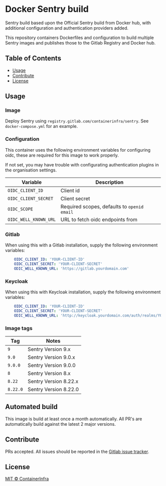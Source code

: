 # Docker Sentry build

Sentry build based upon the Official Sentry build from Docker hub, with additional configuration and authentication providers added.

This repository containers Dockerfiles and configuration to build multiple Sentry images and publishes those to the Gitlab Registry and Docker hub.

## Table of Contents

- [Usage](#usage)
- [Contribute](#contribute)
- [License](#license)

## Usage

### Image

Deploy Sentry using `registry.gitlab.com/containerinfra/sentry`. See `docker-compose.yml` for an example.

### Configuration

This container uses the following environment variables for configuring oidc, these are required for this image to work properly. 

If not set, you may have trouble with configurating authentication plugins in the organisation settings.

| Variable | Description |
|-----|-------|
| `OIDC_CLIENT_ID` | Client id |
| `OIDC_CLIENT_SECRET` | Client secret |
| `OIDC_SCOPE` | Required scopes, defaults to `openid email` |
| `OIDC_WELL_KNOWN_URL` | URL to fetch oidc endpoints from |

### Gitlab

When using this with a Gitlab installation, supply the following environment variables:

```yaml
    OIDC_CLIENT_ID: 'YOUR-CLIENT-ID'
    OIDC_CLIENT_SECRET: 'YOUR-CLIENT-SECRET'
    ODIC_WELL_KNOWN_URL: 'https://gitlab.yourdomain.com'
```

### Keycloak

When using this with Keycloak installation, supply the following environment variables:

```yaml
    OIDC_CLIENT_ID: 'YOUR-CLIENT-ID'
    OIDC_CLIENT_SECRET: 'YOUR-CLIENT-SECRET'
    ODIC_WELL_KNOWN_URL: 'http://keycloak.yourdomain.com/auth/realms/YOUR_REALM'
```

### Image tags

| Tag | Notes |
|-----|-------|
| `9` | Sentry Version 9.x |
| `9.0` | Sentry Version 9.0.x |
| `9.0.0` | Sentry Version 9.0.0 |
| `8` | Sentry Version 8.x |
| `8.22` | Sentry Version 8.22.x |
| `8.22.0` | Sentry Version 8.22.0 |

## Automated build

This image is build at least once a month automatically. All PR's are automatically build against the latest 2 major versions.

## Contribute

PRs accepted. All issues should be reported in the [Gitlab issue tracker](https://gitlab.com/containerinfra/sentry/issues).

## License

[MIT © ContainerInfra](LICENSE)
